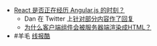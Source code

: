 - [React 是否正在经历 Angular.js 的时刻？](https://marmelab.com/blog/2023/06/05/react-angularjs-moment.html)
	- Dan 在 Twitter 上[针对部分内容作了回复](https://twitter.com/dan_abramov/status/1666463839993360385)
	- [为什么客户端组件会被服务器端渲染成HTML？](https://github.com/reactwg/server-components/discussions/4)
- #羊毛 [线报酷](http://new.xianbao.fun/)